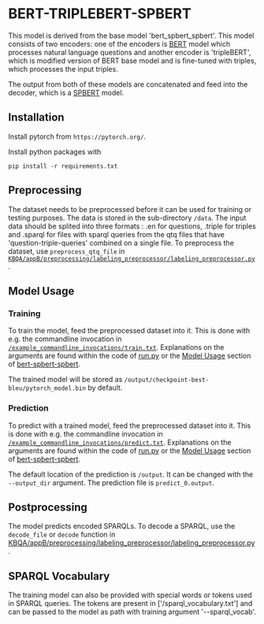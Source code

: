 # BERT-TRIPLEBERT-SPBERT
This model is derived from the base model 'bert_spbert_spbert'. This model consists of two encoders: one of the encoders is [BERT](https://arxiv.org/abs/1810.04805) model which processes natural language questions and another encoder is 'tripleBERT', which is modified version of BERT base model and is fine-tuned with triples, which processes the input triples.

The output from both of these models are concatenated and feed into the decoder, which is a [SPBERT](https://arxiv.org/abs/2106.09997)  model.

## Installation

Install pytorch from `https://pytorch.org/`.

Install python packages with

```
pip install -r requirements.txt
```

## Preprocessing
The dataset needs to be preprocessed before it can be used for training or testing purposes. The data is stored in the sub-directory `/data`. The input data should be splited into three formats : .en for questions, .triple for triples and .sparql for files with sparql queries from the qtq files that have 'question-triple-queries' combined on a single file.
To preprocess the dataset, use `preprocess_qtq_file` in 
[`KBQA/appB/preprocessing/labeling_preprocessor/labeling_preprocessor.py`](../../preprocessing/labeling_preprocessor/labeling_preprocessor.py).

## Model Usage

### Training
To train the model, feed the preprocessed dataset into it. This is done with e.g. the commandline invocation in 
[`/example_commandline_invocations/train.txt`](example_commandline_invocations/train.txt). Explanations on the 
arguments are found within the code of [run.py](run.py) or the 
[Model Usage](../bert_spbert_spbert/README.md#model-usage) section of 
[bert-spbert-spbert](../bert_spbert_spbert/README.md).

The trained model will be stored as `/output/checkpoint-best-bleu/pytorch_model.bin` by default.

### Prediction
To predict with a trained model, feed the preprocessed dataset into it. This is done with e.g. the commandline 
invocation in 
[`/example_commandline_invocations/predict.txt`](example_commandline_invocations/predict.txt). Explanations on the 
arguments are found within the code of [run.py](run.py) or the 
[Model Usage](../bert_spbert_spbert/README.md#model-usage) section of 
[bert-spbert-spbert](../bert_spbert_spbert/README.md).

The default location of the prediction is `/output`. It can be changed with the 
`--output_dir` argument. The prediction file is `predict_0.output`.

## Postprocessing
The model predicts encoded SPARQLs. To decode a SPARQL, use the `decode_file` or `decode` function in 
[KBQA/appB/preprocessing/labeling_preprocessor/labeling_preprocessor.py](../../preprocessing/labeling_preprocessor/labeling_preprocessor.py).

## SPARQL Vocabulary
The training model can also be provided with special words or tokens used in SPARQL queries. The tokens are present in ['/sparql_vocabulary.txt'] and can be passed to the model as path with training argument '--sparql_vocab'.


